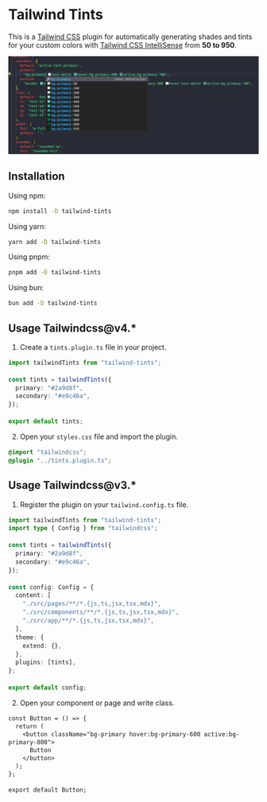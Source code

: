 # Tailwind Tints

This is a [Tailwind CSS](#https://tailwindcss.com) plugin for automatically generating shades and tints for your custom colors with [Tailwind CSS IntelliSense](#https://marketplace.visualstudio.com/items?itemName=bradlc.vscode-tailwindcss) from **50 to 950**.

![alt screen short](https://github.com/waseem-sajjad/tailwind-tints/blob/main/Screenshot.png?raw=true)

## Installation

Using npm:

```bash
npm install -D tailwind-tints
```

Using yarn:

```bash
yarn add -D tailwind-tints
```

Using pnpm:

```bash
pnpm add -D tailwind-tints
```

Using bun:

```bash
bun add -D tailwind-tints
```

## Usage Tailwindcss@v4.\*

1. Create a `tints.plugin.ts` file in your project.

```typescript
import tailwindTints from "tailwind-tints";

const tints = tailwindTints({
  primary: "#2a9d8f",
  secondary: "#e9c46a",
});

export default tints;
```

2. Open your `styles.css` file and import the plugin.

```css
@import "tailwindcss";
@plugin "../tints.plugin.ts";
```

## Usage Tailwindcss@v3.\*

1. Register the plugin on your `tailwind.config.ts` file.

```typescript
import tailwindTints from "tailwind-tints";
import type { Config } from "tailwindcss";

const tints = tailwindTints({
  primary: "#2a9d8f",
  secondary: "#e9c46a",
});

const config: Config = {
  content: [
    "./src/pages/**/*.{js,ts,jsx,tsx,mdx}",
    "./src/components/**/*.{js,ts,jsx,tsx,mdx}",
    "./src/app/**/*.{js,ts,jsx,tsx,mdx}",
  ],
  theme: {
    extend: {},
  },
  plugins: [tints],
};

export default config;
```

2. Open your component or page and write class.

```tsx
const Button = () => {
  return (
    <button className="bg-primary hover:bg-primary-600 active:bg-primary-800">
      Button
    </button>
  );
};

export default Button;
```
